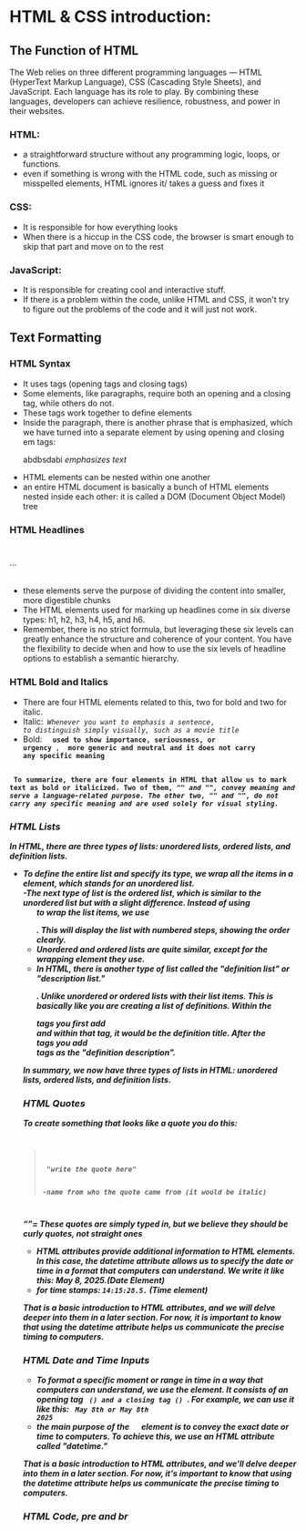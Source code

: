 # HTML & CSS introduction: 
 
## The Function of HTML 

The Web relies on three different programming languages — HTML (HyperText Markup Language), CSS (Cascading Style Sheets), and JavaScript. Each language has its role to play. By combining these languages, developers can achieve resilience, robustness, and power in their websites.  

### HTML: 
 
- a straightforward structure without any programming logic, loops, or functions. 
- even if something is wrong with the HTML code, such as missing or misspelled elements, HTML ignores it/ takes a guess and fixes it 

 
### CSS: 

- It is responsible for how everything looks 
- When there is a hiccup in the CSS code, the browser is smart enough to skip that part and move on to the rest 

 

### JavaScript: 

- It is responsible for creating cool and interactive stuff. 
- If there is a problem within the code, unlike HTML and CSS, it won't try to figure out the problems of the code and it will just not work. 
 

## Text Formatting 

### HTML Syntax 

- It uses tags (opening tags and closing tags) 
- Some elements, like paragraphs, require both an opening and a closing tag, while others do not. 
- These tags work together to define elements 
- Inside the paragraph, there is another phrase that is emphasized, which we have turned into a separate element by using opening and closing em tags:<p>abdbsdabi <em>emphasizes text</em></p> 
- HTML elements can be nested within one another 
- an entire HTML document is basically a bunch of HTML elements nested inside each other: it is called a DOM (Document Object Model) tree 

 

### HTML Headlines <h1></h1>... <h6></h6> 

- these elements serve the purpose of dividing the content into smaller, more digestible chunks 
- The HTML elements used for marking up headlines come in six diverse types: h1, h2, h3, h4, h5, and h6. 
- Remember, there is no strict formula, but leveraging these six levels can greatly enhance the structure and coherence of your content. You have the flexibility to decide when and how to use the six levels of headline options to establish a semantic hierarchy.  

 

### HTML Bold and Italics 

- There are four HTML elements related to this, two for bold and two for italic. 
- Italic:<code> <em>Whenever you want to emphasis a sentence</em>, <i> to distinguish simply visually, such as a movie title</i> </code>
- Bold:  <code> <strong> used to show importance, seriousness, or urgency </strong>, <b> more generic and neutral and it does not carry any specific meaning </b> </code>

<code> 
<b> To summarize, there are four elements in HTML that allow us to mark text as bold or italicized. Two of them, "<em>" and "<strong>", convey meaning and serve a language-related purpose. The other two, "<i>" and "<b>", do not carry any specific meaning and are used solely for visual styling. <b>
</code>

 
### HTML Lists 

In HTML, there are three types of lists: unordered lists, ordered lists, and definition lists. 

- To define the entire list and specify its type, we wrap all the items in a <ul></ul> element, which stands for an unordered list.   
-The next type of list is the ordered list, which is similar to the unordered list but with a slight difference. Instead of using <ul> to wrap the list items, we use <ol></ol>. This will display the list with numbered steps, showing the order clearly. 
- Unordered and ordered lists are quite similar, except for the wrapping element they use. 
- In HTML, there is another type of list called the "definition list" or "description list."<dl></dl>. Unlike unordered or ordered lists with their list items. This is basically like you are creating a list of definitions. Within the <dl> tags you first add <dt></dt> and within that tag, it would be the definition title. After the <dt> tags you add <dd></dd> tags as the "definition description". 

<b>In summary, we now have three types of lists in HTML: unordered lists, ordered lists, and definition lists.</b>

### HTML Quotes 

To create something that looks like a quote you do this: 
<code>
<blockquote> 
<p> "write the quote here"</p> 
<cite>-name from who the quote came from</cite> (it would be italic) 
</blockquote> 
</code>

<q></q>= These quotes are simply typed in, but we believe they should be curly quotes, not straight ones
- HTML attributes provide additional information to HTML elements. In this case, the datetime attribute allows us to specify the date or time in a format that computers can understand. We write it like this: <time datetime="2025-05-08">May 8, 2025</time>.(Date Element)
-  for time stamps: <code><time datetime="14:15:28.5">14:15:28.5</time>.</code> (Time element)

<b> That is a basic introduction to HTML attributes, and we will delve deeper into them in a later section. For now, it is important to know that using the datetime attribute helps us communicate the precise timing to computers. <b>

### HTML Date and Time Inputs

 - To format a specific moment or range in time in a way that computers can understand, we use the <time> element. It consists of an opening tag <code> (<time>) and a closing tag (</time>) </code>. For example, we can use it like this: <code> <time>May 8th</time> or <time>May 8th 2025</time> </code>
 - the main purpose of the <code> <time> </code> element is to convey the exact date or time to computers. To achieve this, we use an HTML attribute called "datetime."

<b> That is a basic introduction to HTML attributes, and we'll delve deeper into them in a later section. For now, it's important to know that using the datetime attribute helps us communicate the precise timing to computers. </b>

### HTML Code, pre and br














   
 
